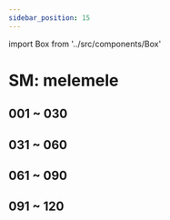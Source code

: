 ```yaml
---
sidebar_position: 15
---
```

import Box from '../src/components/Box'

# SM: melemele

## 001 ~ 030
<Box dexid="sm_melemele" index="0" title="001 ~ 030" />

## 031 ~ 060
<Box dexid="sm_melemele" index="1" title="031 ~ 060" />

## 061 ~ 090
<Box dexid="sm_melemele" index="2" title="061 ~ 090" />

## 091 ~ 120
<Box dexid="sm_melemele" index="3" title="091 ~ 120" />
